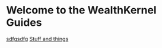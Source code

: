 # Welcome to the WealthKernel Guides

[sdfgsdfg](/docs/api/docs/help/Introduction.md)
<a href="/docs/api/docs/help/Introduction.md">Stuff and things</a>